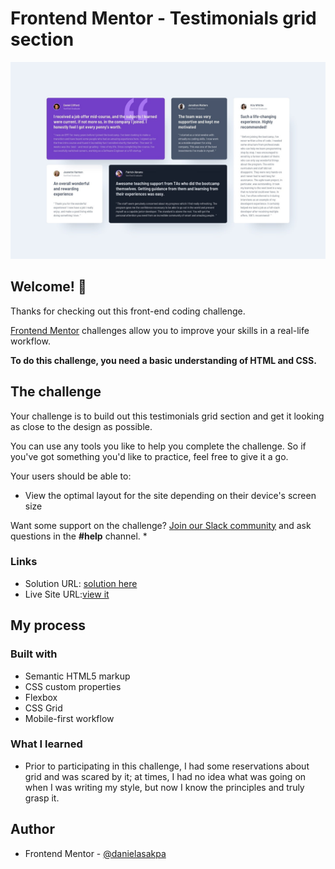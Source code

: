 # Frontend Mentor - Testimonials grid section

![Design preview for the Testimonials grid section coding challenge](./images/desktop-design.jpg)

## Welcome! 👋

Thanks for checking out this front-end coding challenge.

[Frontend Mentor](https://www.frontendmentor.io) challenges allow you to improve your skills in a real-life workflow.

**To do this challenge, you need a basic understanding of HTML and CSS.**

## The challenge

Your challenge is to build out this testimonials grid section and get it looking as close to the design as possible.

You can use any tools you like to help you complete the challenge. So if you've got something you'd like to practice, feel free to give it a go.

Your users should be able to:

- View the optimal layout for the site depending on their device's screen size

Want some support on the challenge? [Join our Slack community](https://www.frontendmentor.io/slack) and ask questions in the **#help** channel.
*

### Links

- Solution URL: [solution here](https://www.frontendmentor.io/solutions/testimonialsgridsectionmain-YjtRaaJNps)
- Live Site URL:[view it](https://danielasakpa.github.io/testimonials-grid-section-main/)

## My process

### Built with

- Semantic HTML5 markup
- CSS custom properties
- Flexbox
- CSS Grid
- Mobile-first workflow


### What I learned

- Prior to participating in this challenge, I had some reservations about grid and was scared by it; at times, I had no idea what was going on when I was writing my style, but now I know the principles and truly grasp it.


## Author

- Frontend Mentor - [@danielasakpa](https://www.frontendmentor.io/profile/danielasakpa)
